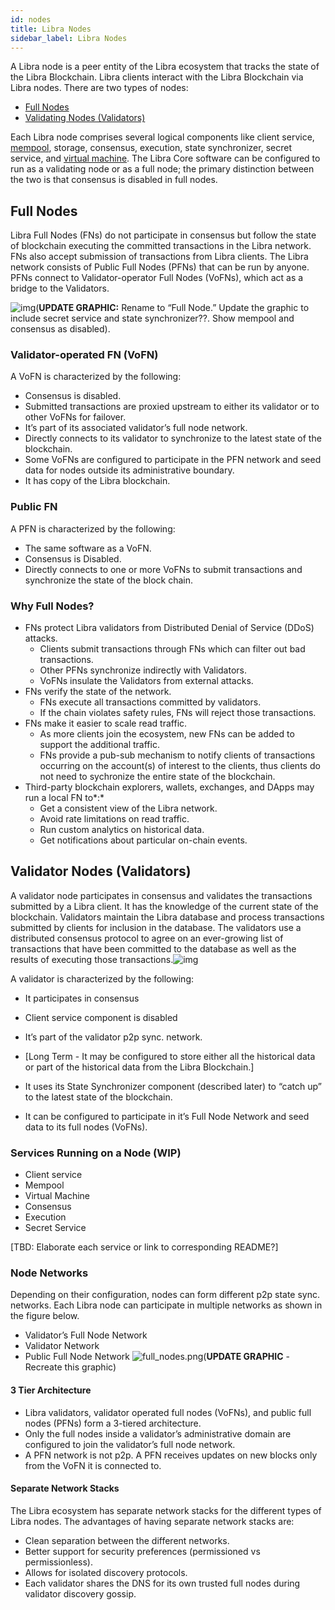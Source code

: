 ```yaml
---
id: nodes
title: Libra Nodes
sidebar_label: Libra Nodes
---
```



A Libra node is a peer entity of the Libra ecosystem that tracks the state of the Libra Blockchain. Libra clients interact with the Libra Blockchain via Libra nodes. There are two types of nodes:

* [Full Nodes](https://docs.google.com/document/d/1wsP47tnTQBSAYuWdVsbuJ8LluRNpYEzBflRXIpYutSU/edit#bookmark=kix.rcz32i2lslgv)
* [Validating Nodes (Validators)](https://docs.google.com/document/d/1EVVy6sEW-LQ5pNBu0rDn-o5m40hbOaM1ynNkfYK3xjQ/edit#bookmark=id.cn4mrz8th0jp)

Each Libra node comprises several logical components like client service, [mempool](https://developers.libra.org/docs/reference/glossary#mempool), storage, consensus, execution, state synchronizer, secret service, and [virtual machine](https://developers.libra.org/docs/reference/glossary#virtual-machine). The Libra Core software can be configured to run as a validating node or as a full node; the primary distinction between the two is that consensus is disabled in full nodes.

## Full Nodes
Libra Full Nodes (FNs) do not participate in consensus but follow the state of blockchain executing the committed transactions in the Libra network. FNs also accept submission of transactions from Libra clients. The Libra network consists of Public Full Nodes (PFNs) that can be run by anyone. PFNs connect to Validator-operator Full Nodes (VoFNs), which act as a bridge to the Validators.

![img](https://lh5.googleusercontent.com/J3sZROBPlWjahbFGo13xZpW-cNOybtRjHjpBdMHxLoKIqWdI8MdL22OwJ6gy46V5g728yB8Ca7LF_p9QzDQC7b5fNMZl7MeL2_HSll36-hu9BBhp7a0PW5Vxq-cacJDfkPT175oy)(**UPDATE GRAPHIC:** Rename to “Full Node.” Update the graphic to include secret service and state synchronizer??. Show mempool and consensus as disabled).

### Validator-operated FN (VoFN)

A VoFN is characterized by the following:

* Consensus is disabled.
* Submitted transactions are proxied upstream to either its validator or to other VoFNs for failover.
* It’s part of its associated validator’s full node network.
* Directly connects to its validator to synchronize to the latest state of the blockchain.
* Some VoFNs are configured to participate in the PFN network and seed data for nodes outside its administrative boundary.
* It has copy of the Libra blockchain.

### Public FN

A PFN is characterized by the following:

* The same software as a VoFN.
* Consensus is Disabled.
* Directly connects to one or more VoFNs to submit transactions and synchronize the state of the block chain.

### Why Full Nodes?

* FNs protect Libra validators from Distributed Denial of Service (DDoS) attacks.
  * Clients submit transactions through FNs which can filter out bad transactions.
  * Other PFNs synchronize indirectly with Validators.
  * VoFNs insulate the Validators from external attacks.
* FNs verify the state of the network.
  * FNs execute all transactions committed by validators.
  * If the chain violates safety rules, FNs will reject those transactions.
* FNs make it easier to scale read traffic.
    * As more clients join the ecosystem, new FNs can be added to support the additional traffic.
    * FNs provide a pub-sub mechanism to notify clients of transactions occurring on the account(s) of interest to the clients, thus clients do not need to sychronize the entire state of the blockchain.
* Third-party blockchain explorers, wallets, exchanges, and DApps may run a local FN to*:*
    * Get a consistent view of the Libra network.
    * Avoid rate limitations on read traffic.
    * Run custom analytics on historical data.
    * Get notifications about particular on-chain events.



## Validator Nodes (Validators)

A validator node participates in consensus and validates the transactions submitted by a Libra client. It has the knowledge of the current state of the blockchain. Validators maintain the Libra database and process transactions submitted by clients for inclusion in the database. The validators use a distributed consensus protocol to agree on an ever-growing list of transactions that have been committed to the database as well as the results of executing those transactions.![img](https://lh5.googleusercontent.com/J3sZROBPlWjahbFGo13xZpW-cNOybtRjHjpBdMHxLoKIqWdI8MdL22OwJ6gy46V5g728yB8Ca7LF_p9QzDQC7b5fNMZl7MeL2_HSll36-hu9BBhp7a0PW5Vxq-cacJDfkPT175oy)

A validator is characterized by the following:

* It participates in consensus

* Client service component is disabled

* It’s part of the validator p2p sync. network.

*  [Long Term - It may be configured to store either all the historical data or part of the historical data from the Libra Blockchain.]

*  It uses its State Synchronizer component (described later) to “catch up” to the latest state of the blockchain.

* It can be configured to participate in it’s Full Node Network and seed data to its full nodes (VoFNs).



### Services Running on a Node (WIP)
* Client service
* Mempool
* Virtual Machine
* Consensus
* Execution
* Secret Service


[TBD: Elaborate each service or link to corresponding README?]

### Node Networks
Depending on their configuration, nodes can form different p2p state sync. networks. Each Libra node can participate in multiple networks as shown in the figure below.
* Validator’s Full Node Network
* Validator Network
* Public Full Node Network
![full_nodes.png](https://lh6.googleusercontent.com/8n1gPyh1kh1_j0NP5f_XeqRBzf5aXV6zGxUK3hZcWuAFevUB5oB6YfZdvtRnCj5uxtBuGYOPGPRmpFkwXqqYJdzW_XqDWXUmSFRAZbI8Chb3NoPeZv7DxsNHqXeMOgWzqRUwk1we)(**UPDATE GRAPHIC** - Recreate this graphic)



#### 3 Tier Architecture

* Libra validators, validator operated full nodes (VoFNs), and public full nodes (PFNs) form a 3-tiered architecture.
* Only the full nodes inside a validator’s administrative domain are configured to join the validator’s full node network.
* A PFN network is not p2p. A PFN receives updates on new blocks only from the VoFN it is connected to.



#### Separate Network Stacks

The Libra ecosystem has separate network stacks for the different types of Libra nodes. The advantages of having separate network stacks are:

* Clean separation between the different networks.
* Better support for security preferences (permissioned vs permissionless).
* Allows for isolated discovery protocols.
* Each validator shares the DNS for its own trusted full nodes during validator discovery gossip.
